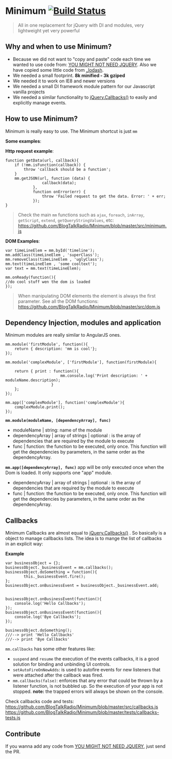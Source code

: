Minimum  [![Build Status](https://semaphoreci.com/api/v1/projects/ef844dbb-bb42-4c3a-a267-e6353bcdebfe/581126/shields_badge.svg)](https://semaphoreci.com/elranu/minimum)
========
>All in one replacement for jQuery with DI and modules, very lightweight yet very powerful

Why and when to use Minimum? 
--------------------------------------

- Because we did not want to "copy and paste" code each time we wanted to use code from: [YOU MIGHT NOT NEED JQUERY](http://youmightnotneedjquery.com/).  Also we have copied some little code from [_lodash](http://lodash.com). 
- We needed a small footprint.  **8k minified - 3k gziped**
- We needed it to work on IE8 and newer versions
- We needed a small DI framework module pattern for our Javascript vanilla projects
- We needed a similar functionality to [jQuery.Callbacks()](https://api.jquery.com/jQuery.Callbacks/) to easily and explicitly manage events. 

How to use Minimum? 
--------------------------
Minimum is really easy to use. The Minimum  shortcut is just `mm`

**Some examples**:

**Http request example**: 
```
function getData(url, callback){
	if (!mm.isFunction(callback)) {
	    throw 'callback should be a function';
    }
	mm.getJSON(url, function (data) {
	            callback(data);
	        },
	        function onError(err) {
	            throw 'Failed request to get the data. Error: ' + err;
	        });
}
```
>Check the main `mm` functions such as `ajax`, `foreach`, `inArray`, `getScript`, `extend`, `getQueryStringValues`,  etc: https://github.com/BlogTalkRadio/Minimum/blob/master/src/minimum.js

**DOM Examples**:
```
var timeLineElem = mm.byId('timeline');
mm.addClass(timeLineElem , 'superClass');
mm.removeClass(timeLineElem , 'uglyClass');
mm.text(timeLineElem , 'some cooltext');
var text = mm.text(timeLineElem);

mm.onReady(function(){
//do cool stuff wen the dom is loaded
});

```
>When manipulating DOM elements the element is always the first parameter. 
>See all the DOM functions: https://github.com/BlogTalkRadio/Minimum/blob/master/src/dom.js

Dependency Injection, modules and application
--------------------------------------------------------

Minimum modules are really similar to AngularJS ones. 

```
mm.module('firstModule', function(){
	return { description: 'mm is cool'};
});

mm.module('complexModule', ['firstModule'], function(firstModule){
	
	return { print : function(){
						mm.console.log('Print description: ' + moduleName.description);
				    }
	};
});

mm.app(['complexModule'], function('complexModule'){
	complexModule.print();
});
```

**`mm.module(moduleName, [dependencyArray], func)`**
- moduleName | string: name of the module
- dependencyArray | array of strings | optional : is the array of dependencies that are required by the module to execute
- func | function: the function to be executed, only once. This function will get the dependencies by parameters, in the same order as the dependencyArray. 

**`mm.app([dependencyArray], func)`**
app will be only executed once when the Dom is loaded. It only supports one "app" module.
- dependencyArray | array of strings | optional : is the array of dependencies that are required by the module to execute
- func | function: the function to be executed, only once. This function will get the dependencies by parameters, in the same order as the dependencyArray. 

Callbacks
-----------
Minimum Callbacks are almost equal to [jQuery.Callbacks()](https://api.jquery.com/jQuery.Callbacks/) . So basically is a object to manage callbacks lists. The idea is to mange the list of callbacks in an explicit way:  

**Example**
```
var businessObject = {};
businessObject._businessEvent = mm.callbacks();
businessObject.doSomething = function(){
		this._businessEvent.fire();
};
businessObject.onBusinessEvent = businessObject._businessEvent.add;


businessObject.onBusinessEvent(function(){
	console.log('Hello Callbacks');
});
businessObject.onBusinessEvent(function(){
	console.log('Bye Callbacks');
});

businessObject.doSomething();
///--> print 'Hello Callbacks'
///--> print 'Bye Callbacks'
```

`mm.callbacks` has some other features like: 
- `suspend` and `resume` the execution of the events callbacks, it is a good solution for binding and unbinding UI controls.  
- `setAutoFireOnNewAdds`: is used to autofire events for new listeners that were attached after the callback was fired.
- `mm.callbacks(false)`: enforces that any error that could be thrown by a listener function, is not bubbled up. So the execution of your app is not stopped. **note:** the trapped errors will always be shown on the console. 

Check callbacks code and tests: 
https://github.com/BlogTalkRadio/Minimum/blob/master/src/callbacks.js
https://github.com/BlogTalkRadio/Minimum/blob/master/tests/callbacks-tests.js

Contribute
------------
If you wanna add any code from [YOU MIGHT NOT NEED JQUERY](http://youmightnotneedjquery.com/), just send the PR.
